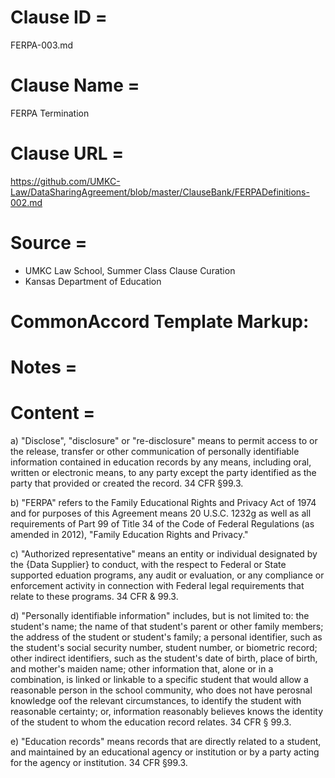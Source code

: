 # Clause ID = 
FERPA-003.md

# Clause Name = 
FERPA Termination
# Clause URL = 
https://github.com/UMKC-Law/DataSharingAgreement/blob/master/ClauseBank/FERPADefinitions-002.md
# Source = 
* UMKC Law School, Summer Class Clause Curation
* Kansas Department of Education 

# CommonAccord Template Markup:   

# Notes = 

# Content = 
a) "Disclose", "disclosure" or "re-disclosure" means to permit access to or the release, transfer or other communication of personally identifiable information contained in education records by any means, including oral, written or electronic means, to any party except the party identified as the party that provided or created the record. 34 CFR §99.3.

b) "FERPA" refers to the Family Educational Rights and Privacy Act of 1974 and for purposes of this Agreement means 20 U.S.C. 1232g as well as all requirements of Part 99 of Title 34 of the Code of Federal Regulations (as amended in 2012), "Family Education Rights and Privacy."

c) "Authorized representative" means an entity or individual designated by the {Data Supplier} to conduct, with the respect to Federal or State supported eduation programs, any audit or evaluation, or any compliance or enforcement activity in connection with Federal legal requirements that relate to these programs. 34 CFR & 99.3.

d) "Personally identifiable information" includes, but is not limited to: the student's name; the name of that student's parent or other family members; the address of the student or student's family; a personal identifier, such as the student's social security number, student number, or biometric record; other indirect identifiers, such as the student's date of birth, place of birth, and mother's maiden name; other information that, alone or in a combination, is linked or linkable to a specific student that would allow a reasonable person in the school community, who does not have perosnal knowledge oof the relevant circumstances, to identify the student with reasonable certainty; or, information reasonably believes knows the identity of the student to whom the education record relates. 34 CFR § 99.3.

e) "Education records" means records that are directly related to a student, and maintained by an educational agency or institution or by a party acting for the agency or institution. 34 CFR §99.3.
